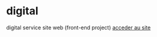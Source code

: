 # digital
digital service site web (front-end project) <a href="https://dereck22dev.github.io/digital/public/html/index.html">acceder au site</a>
